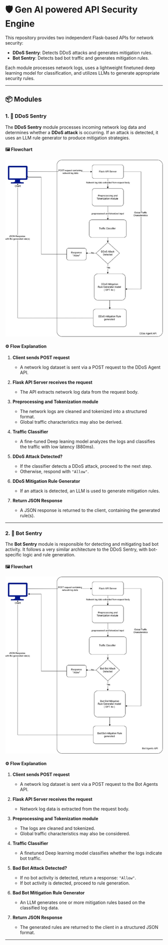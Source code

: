 # 🛡️ Gen AI powered API Security Engine

This repository provides two independent Flask-based APIs for network security:

- **DDoS Sentry**: Detects DDoS attacks and generates mitigation rules.
- **Bot Sentry**: Detects bad bot traffic and generates mitigation rules.

Each module processes network logs, uses a lightweight finetuned deep learning model for classification, and utilizes LLMs to generate appropriate security rules.

---

## 📦 Modules

### 1. 🚨 DDoS Sentry

The **DDoS Sentry** module processes incoming network log data and determines whether a **DDoS attack** is occurring. If an attack is detected, it uses an LLM rule generator to produce mitigation strategies.

#### 🖼️ Flowchart

<img src="./DDoS Sentry.jpg" width="600" />

#### ⚙️ Flow Explanation

1. **Client sends POST request**  
   - A network log dataset is sent via a POST request to the DDoS Agent API.

2. **Flask API Server receives the request**  
   - The API extracts network log data from the request body.

3. **Preprocessing and Tokenization module**  
   - The network logs are cleaned and tokenized into a structured format.
   - Global traffic characteristics may also be derived.

4. **Traffic Classifier**  
   - A fine-tuned Deep leaning model analyzes the logs and classifies the traffic with low latency (880ms).

5. **DDoS Attack Detected?**  
   - If the classifier detects a DDoS attack, proceed to the next step.
   - Otherwise, respond with `"Allow"`.

6. **DDoS Mitigation Rule Generator**  
   - If an attack is detected, an LLM is used to generate mitigation rules.

7. **Return JSON Response**  
   - A JSON response is returned to the client, containing the generated rule(s).

---

### 2. 🤖 Bot Sentry

The **Bot Sentry** module is responsible for detecting and mitigating bad bot activity. It follows a very similar architecture to the DDoS Sentry, with bot-specific logic and rule generation.

#### 🖼️ Flowchart

<img src="./Bot Sentry.jpg" width="600" />

#### ⚙️ Flow Explanation

1. **Client sends POST request**  
   - A network log dataset is sent via a POST request to the Bot Agents API.

2. **Flask API Server receives the request**  
   - Network log data is extracted from the request body.

3. **Preprocessing and Tokenization module**  
   - The logs are cleaned and tokenized.
   - Global traffic characteristics may also be considered.

4. **Traffic Classifier**  
   - A finetuned Deep learning model classifies whether the logs indicate bot traffic.

5. **Bad Bot Attack Detected?**  
   - If no bot activity is detected, return a response: `"Allow"`.
   - If bot activity is detected, proceed to rule generation.

6. **Bad Bot Mitigation Rule Generator**  
   - An LLM generates one or more mitigation rules based on the classified log data.

7. **Return JSON Response**  
   - The generated rules are returned to the client in a structured JSON format.

---
